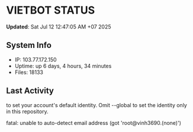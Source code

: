 # VIETBOT STATUS
**Updated**: Sat Jul 12 12:47:05 AM +07 2025

## System Info
- IP: 103.77.172.150
- Uptime: up 6 days, 4 hours, 34 minutes
- Files: 18133

## Last Activity

to set your account's default identity.
Omit --global to set the identity only in this repository.

fatal: unable to auto-detect email address (got 'root@vinh3690.(none)')
